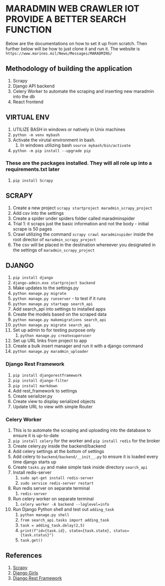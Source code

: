 # MARADMIN WEB CRAWLER IOT PROVIDE A BETTER SEARCH FUNCTION
Below are the documentations on how to set it up from scratch. Then further below will be how to just clone it and run it.
The website is `https://www.marines.mil/News/Messages/MARADMINS/`

## Methodology of building the application
1. Scrapy
1. Django API backend
1. Celery Worker to automate the scraping and inserting new maradmin into the db
1. React frontend

## VIRTUAL ENV
1. UTILIZE BASH in windows or natively in Unix machines
1. `python -m venv mybash`
1. Activate the virutal environment in bash.
    1. In windows utilizing bash `source mybash/bin/activate`
1. `python -m pip install --upgrade pip`
### These are the packages installed. They will all role up into a requirements.txt later
1. `pip install Scrapy`

## SCRAPY
1. Create a new project `scrapy startproject maradmin_scrapy_project`
1. Add csv into the settings
1. Create a spider under spiders folder called maradminspider
  1. Trial 1: it scraps just the basic information and not the body - initial scrape is 50 pages
1. Crawl utilizing the command `scrapy crawl maradminspider` inside the root director of `maradmin_scrapy_project`
1. The csv will be placed in the destination whereever you designated in the settings of `maradmin_scrapy_project`

## DJANGO
1. `pip install django`
1. `django-admin.exe startproject backend`
1. Make updates to the settings.py
1. `python manage.py migrate`
1. `python manage.py runserver` - to test if it runs
1. `python manage.py startapp search_api`
1. Add search_api into settings to installed apps
1. Create the models based on the scraped data
2. `python manage.py makemigrations search_api`
2. `python manage.py migrate search_api`
3. Set up admin to for testing purpose only
   1. `python manage.py createsuperuser`
4. Set up URL links from project to app
5. Create a bulk insert manager and run it with a django command
6. `python manage.py maradmin_uploader`

### Django Rest Framework
1. `pip install djangorestframework`
2. `pip install django-filter`
3. `pip install markdown`
4. Add rest_framework to settings
5. Create serializer.py
6. Create view to display serialized objects
7. Update URL to view with simple Router

### Celery Worker
1. This is to automate the scraping and uploading into the database to ensure it is up-to-date
2. `pip install celery` for the worker and `pip install redis` for the broker
3. Create celery.py inside the backend/backend
4. Add celery settings at the bottom of settings
5. Add celery to `backend/backend/__init__.py` to ensure it is loaded every time django starts up
6. Create `tasks.py` and make simple task inside directory `search_api`
7. Install redis-server
    1. `sudo apt-get install redis-server`
    1. `sudo service redis-server restart`
1. Run redis server on separate terminal
    1. `redis-server`
1. Run celery worker on separate terminal
    1. `celery worker -A backend --loglevel=info`
1. Run Django Python shell and test out `adding_task`
    1. `python manage.py shell`
    1. `from search_api.tasks import adding_task`
    1. `task = adding_task.delay(2,5)`
    1. `print(f"id={task.id}, state={task.state}, status={task.status}")`
    1. `task.get()`


## References
1. [Scrapy](https://docs.scrapy.org/en/latest/index.html "Scrapy Documentation")
1. [Django Girls](https://tutorial.djangogirls.org/en "Django Girls Tutorial")
2. [Django Rest Framework](https://www.django-rest-framework.org/ "DRF Documentation")